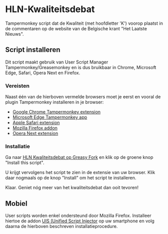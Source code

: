 # HLN-Kwaliteitsdebat

Tampermonkey script dat de Kwaliteit (met hoofdletter 'K') voorop plaatst in de commentaren op de website van de Belgische krant "Het Laatste Nieuws".

## Script installeren

Dit script maakt gebruik van User Script Manager Tampermonkey/Greasemonkey en is dus bruikbaar in Chrome, Microsoft Edge, Safari, Opera Next en Firefox. 

### Vereisten

Naast één van de hierboven vermelde browsers moet je eerst en vooral de plugin Tampermonkey installeren in je browser:
* [Google Chrome Tampermonkey extension](https://chrome.google.com/webstore/detail/dhdgffkkebhmkfjojejmpbldmpobfkfo)
* [Microsoft Edge Tampermonkey app](https://www.microsoft.com/store/apps/9NBLGGH5162S)
* [Apple Safari extension](https://safari.tampermonkey.net/tampermonkey.safariextz)
* [Mozilla Firefox addon](https://addons.mozilla.org/en-US/firefox/addon/tampermonkey/)
* [Opera Next extension](https://addons.opera.com/en/extensions/details/tampermonkey-beta/)

### Installatie

Ga naar [HLN Kwaliteitsdebat op Greasy Fork](https://greasyfork.org/en/scripts/368845-hln-kwaliteitsdebat) en klik op de groene knop "Install this script".

U krijgt vervolgens het script te zien in de extensie van uw browser. Klik daar nogmaals op de knop "Install" om het script te installeren.

Klaar. Geniet nóg meer van het kwaliteitsdebat dan ooit tevoren!

## Mobiel

User scripts worden enkel ondersteund door Mozilla Firefox. Installeer hiertoe de addon [UIS (Unified Script Injector](https://addons.mozilla.org/nl/firefox/addon/userunified-script-injector/) op uw smartphone en volg daarna de hierboven beschreven installatieprocedure.
